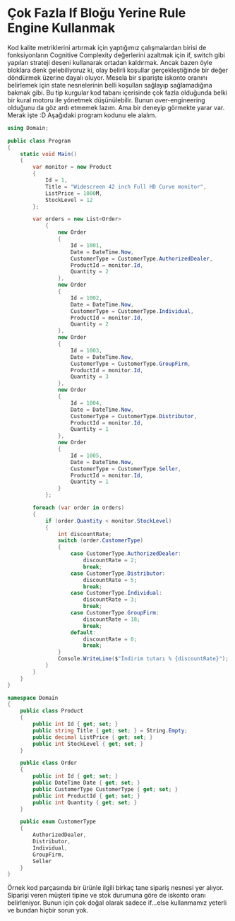 # Çok Fazla If Bloğu Yerine Rule Engine Kullanmak

Kod kalite metriklerini artırmak için yaptığımız çalışmalardan birisi de fonksiyonların Cognitive Complexity değerlerini azaltmak için if, switch gibi yapıları strateji deseni kullanarak ortadan kaldırmak. Ancak bazen öyle bloklara denk gelebiliyoruz ki, olay belirli koşullar gerçekleştiğinde bir değer döndürmek üzerine dayalı oluyor. Mesela bir siparişte iskonto oranını belirlemek için state nesnelerinin belli koşulları sağlayıp sağlamadığına bakmak gibi. Bu tip kurgular kod tabanı içerisinde çok fazla olduğunda belki bir kural motoru ile yönetmek düşünülebilir. Bunun over-engineering olduğunu da göz ardı etmemek lazım. Ama bir deneyip görmekte yarar var. Merak işte :D Aşağıdaki program kodunu ele alalım.

```csharp
using Domain;

public class Program
{
    static void Main()
    {
        var monitor = new Product
        {
            Id = 1,
            Title = "Widescreen 42 inch Full HD Curve monitor",
            ListPrice = 1000M,
            StockLevel = 12
        };

        var orders = new List<Order>
            {
                new Order
                {
                    Id = 1001,
                    Date = DateTime.Now,
                    CustomerType = CustomerType.AuthorizedDealer,
                    ProductId = monitor.Id,
                    Quantity = 2
                },
                new Order
                {
                    Id = 1002,
                    Date = DateTime.Now,
                    CustomerType = CustomerType.Individual,
                    ProductId = monitor.Id,
                    Quantity = 2
                },
                new Order
                {
                    Id = 1003,
                    Date = DateTime.Now,
                    CustomerType = CustomerType.GroupFirm,
                    ProductId = monitor.Id,
                    Quantity = 3
                },
                new Order
                {
                    Id = 1004,
                    Date = DateTime.Now,
                    CustomerType = CustomerType.Distributor,
                    ProductId = monitor.Id,
                    Quantity = 1
                },
                new Order
                {
                    Id = 1005,
                    Date = DateTime.Now,
                    CustomerType = CustomerType.Seller,
                    ProductId = monitor.Id,
                    Quantity = 1
                }
            };

        foreach (var order in orders)
        {
            if (order.Quantity < monitor.StockLevel)
            {
                int discountRate;
                switch (order.CustomerType)
                {
                    case CustomerType.AuthorizedDealer:
                        discountRate = 2;
                        break;
                    case CustomerType.Distributor:
                        discountRate = 5;
                        break;
                    case CustomerType.Individual:
                        discountRate = 3;
                        break;
                    case CustomerType.GroupFirm:
                        discountRate = 18;
                        break;
                    default:
                        discountRate = 0;
                        break;
                }
                Console.WriteLine($"İndirim tutarı % {discountRate}");
            }
        }
    }
}

namespace Domain
{
    public class Product
    {
        public int Id { get; set; }
        public string Title { get; set; } = String.Empty;
        public decimal ListPrice { get; set; }
        public int StockLevel { get; set; }
    }

    public class Order
    {
        public int Id { get; set; }
        public DateTime Date { get; set; }
        public CustomerType CustomerType { get; set; }
        public int ProductId { get; set; }
        public int Quantity { get; set; }
    }

    public enum CustomerType
    {
        AuthorizedDealer,
        Distributor,
        Individual,
        GroupFirm,
        Seller
    }
}
```

Örnek kod parçasında bir ürünle ilgili birkaç tane sipariş nesnesi yer alıyor. Siparişi veren müşteri tipine ve stok durumuna göre de iskonto oranı belirleniyor. Bunun için çok doğal olarak sadece if...else kullanmamız yeterli ve bundan hiçbir sorun yok.